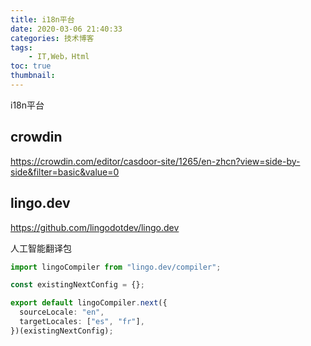 ```yaml
---
title: i18n平台
date: 2020-03-06 21:40:33
categories: 技术博客
tags:
    - IT,Web，Html
toc: true
thumbnail: 
---
```


i18n平台

<!--more-->

## crowdin

https://crowdin.com/editor/casdoor-site/1265/en-zhcn?view=side-by-side&filter=basic&value=0



## lingo.dev

https://github.com/lingodotdev/lingo.dev

人工智能翻译包

```typescript
import lingoCompiler from "lingo.dev/compiler";

const existingNextConfig = {};

export default lingoCompiler.next({
  sourceLocale: "en",
  targetLocales: ["es", "fr"],
})(existingNextConfig);
```

